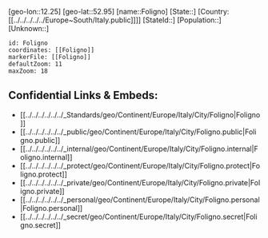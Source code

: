 ﻿---
location: [52.95,12.25]
mapzoom: [7,12] 
mapmarker: city 
type: City
tags:
- geo/City


SpocWebEntityId: 30204
isDeleted: false
confidential: public

---
[geo-lon::12.25]
[geo-lat::52.95]
[name::Foligno]
[State::]
[Country:[[../../../../../Europe~South/Italy.public]]]]
[StateId::]
[Population::]
[Unknown::]


```leaflet
id: Foligno
coordinates: [[Foligno]]
markerFile: [[Foligno]]
defaultZoom: 11 
maxZoom: 18
```


## Confidential Links & Embeds: 
- [[../../../../../../_Standards/geo/Continent/Europe/Italy/City/Foligno|Foligno]] 
- [[../../../../../../_public/geo/Continent/Europe/Italy/City/Foligno.public|Foligno.public]] 
- [[../../../../../../_internal/geo/Continent/Europe/Italy/City/Foligno.internal|Foligno.internal]] 
- [[../../../../../../_protect/geo/Continent/Europe/Italy/City/Foligno.protect|Foligno.protect]] 
- [[../../../../../../_private/geo/Continent/Europe/Italy/City/Foligno.private|Foligno.private]] 
- [[../../../../../../_personal/geo/Continent/Europe/Italy/City/Foligno.personal|Foligno.personal]] 
- [[../../../../../../_secret/geo/Continent/Europe/Italy/City/Foligno.secret|Foligno.secret]] 
